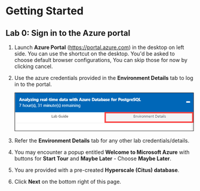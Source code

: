 # Getting Started

## **Lab 0: Sign in to the Azure portal**

1. Launch **Azure Portal** (https://portal.azure.com) in the desktop on left side. You can use the shortcut on the desktop. You'd be asked to choose default browser configurations, You can skip those for now by clicking cancel.

2. Use the azure credentials provided in the **Environment Details** tab to log in to the portal.

   ![](images/environmentdetails.png)
   
3. Refer the **Environment Details** tab for any other lab credentials/details.

4. You may encounter a popup entitled **Welcome to Microsoft Azure** with buttons for **Start Tour** and **Maybe Later** - Choose **Maybe Later**.

5. You are provided with a pre-created **Hyperscale (Citus) database**.

6. Click **Next** on the bottom right of this page.
